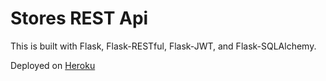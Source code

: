 # Stores REST Api

This is built with Flask, Flask-RESTful, Flask-JWT, and Flask-SQLAlchemy.

Deployed on [Heroku](https://stores-rest-api-david.herokuapp.com/stores)
